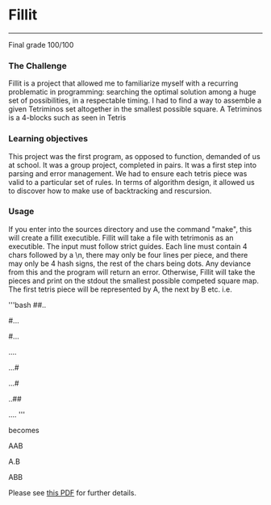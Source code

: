 # **Fillit**
_________________________________

Final grade 100/100
### The Challenge 
Fillit is a project that allowed me to familiarize myself with a recurring
problematic in programming: searching the optimal solution among a huge set of possibilities, in a respectable timing. I had to find a way to
assemble a given Tetriminos set altogether in the smallest possible square. A Tetriminos is a 4-blocks such as seen in Tetris
### Learning objectives 
This project was the first program, as opposed to function, demanded of us at school. It was a group project, completed in pairs. It was a first step into parsing and error management. We had to ensure each tetris piece was valid to a particular set of rules. In terms of algorithm design, it allowed us to discover how to make use of backtracking and rescursion. 
### Usage
If you enter into the sources directory and use the command "make", this will create a fillit executible. 
Fillit will take a file with tetrimonis as an executible. The input must follow strict guides. Each line must contain 4 chars followed by a \n, there may only be four lines per piece, and there may only be 4 hash signs, the rest of the chars being dots. Any deviance from this and the program will return an error. 
Otherwise, Fillit will take the pieces and print on the stdout the smallest possible competed square map. The first tetris piece will be represented by A, the next by B etc. 
i.e.

'''bash
##..

#...

#...

....


...#

...#

..##

....
'''


becomes


AAB

A.B

ABB



Please see [this PDF](https://github.com/finolacahill/fillit/blob/master/fillit.en.pdf) for further details. 
